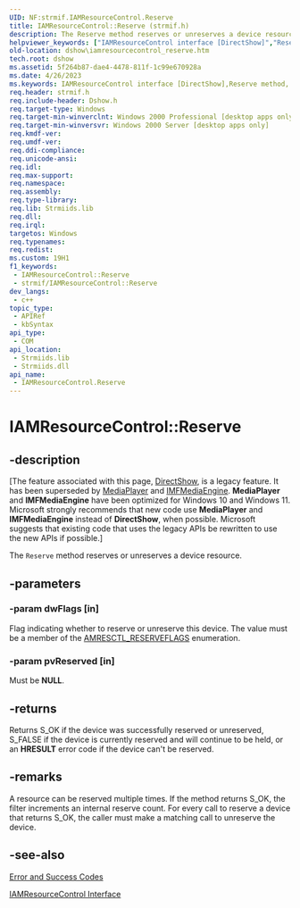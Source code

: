 ```yaml
---
UID: NF:strmif.IAMResourceControl.Reserve
title: IAMResourceControl::Reserve (strmif.h)
description: The Reserve method reserves or unreserves a device resource.
helpviewer_keywords: ["IAMResourceControl interface [DirectShow]","Reserve method","IAMResourceControl.Reserve","IAMResourceControl::Reserve","IAMResourceControlReserve","Reserve","Reserve method [DirectShow]","Reserve method [DirectShow]","IAMResourceControl interface","dshow.iamresourcecontrol_reserve","strmif/IAMResourceControl::Reserve"]
old-location: dshow\iamresourcecontrol_reserve.htm
tech.root: dshow
ms.assetid: 5f264b87-dae4-4478-811f-1c99e670928a
ms.date: 4/26/2023
ms.keywords: IAMResourceControl interface [DirectShow],Reserve method, IAMResourceControl.Reserve, IAMResourceControl::Reserve, IAMResourceControlReserve, Reserve, Reserve method [DirectShow], Reserve method [DirectShow],IAMResourceControl interface, dshow.iamresourcecontrol_reserve, strmif/IAMResourceControl::Reserve
req.header: strmif.h
req.include-header: Dshow.h
req.target-type: Windows
req.target-min-winverclnt: Windows 2000 Professional [desktop apps only]
req.target-min-winversvr: Windows 2000 Server [desktop apps only]
req.kmdf-ver: 
req.umdf-ver: 
req.ddi-compliance: 
req.unicode-ansi: 
req.idl: 
req.max-support: 
req.namespace: 
req.assembly: 
req.type-library: 
req.lib: Strmiids.lib
req.dll: 
req.irql: 
targetos: Windows
req.typenames: 
req.redist: 
ms.custom: 19H1
f1_keywords:
 - IAMResourceControl::Reserve
 - strmif/IAMResourceControl::Reserve
dev_langs:
 - c++
topic_type:
 - APIRef
 - kbSyntax
api_type:
 - COM
api_location:
 - Strmiids.lib
 - Strmiids.dll
api_name:
 - IAMResourceControl.Reserve
---
```


# IAMResourceControl::Reserve


## -description

\[The feature associated with this page, [DirectShow](/windows/win32/directshow/directshow), is a legacy feature. It has been superseded by [MediaPlayer](/uwp/api/Windows.Media.Playback.MediaPlayer) and [IMFMediaEngine](/windows/win32/api/mfmediaengine/nn-mfmediaengine-imfmediaengine). **MediaPlayer** and **IMFMediaEngine** have been optimized for Windows 10 and Windows 11. Microsoft strongly recommends that new code use **MediaPlayer** and **IMFMediaEngine** instead of **DirectShow**, when possible. Microsoft suggests that existing code that uses the legacy APIs be rewritten to use the new APIs if possible.\]

The <code>Reserve</code> method reserves or unreserves a device resource.

## -parameters

### -param dwFlags [in]

Flag indicating whether to reserve or unreserve this device. The value must be a member of the <a href="/windows/desktop/api/strmif/ne-strmif-_amresctl_reserveflags">AMRESCTL_RESERVEFLAGS</a> enumeration.

### -param pvReserved [in]

Must be <b>NULL</b>.

## -returns

Returns S_OK if the device was successfully reserved or unreserved, S_FALSE if the device is currently reserved and will continue to be held, or an <b>HRESULT</b> error code if the device can't be reserved.

## -remarks

A resource can be reserved multiple times. If the method returns S_OK, the filter increments an internal reserve count. For every call to reserve a device that returns S_OK, the caller must make a matching call to unreserve the device.

## -see-also

<a href="/windows/desktop/DirectShow/error-and-success-codes">Error and Success Codes</a>



<a href="/windows/desktop/api/strmif/nn-strmif-iamresourcecontrol">IAMResourceControl Interface</a>